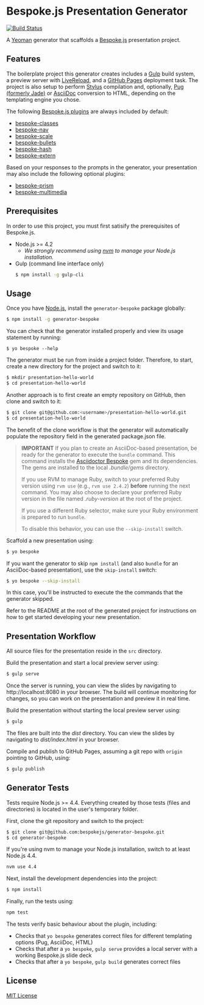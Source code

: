 # Bespoke.js Presentation Generator

[![Build Status](https://img.shields.io/travis/bespokejs/generator-bespoke/master.svg?style=flat-square)](http://travis-ci.org/bespokejs/generator-bespoke)

A [Yeoman](http://yeoman.io) generator that scaffolds a [Bespoke.js](http://markdalgleish.com/projects/bespoke.js) presentation project.

## Features

The boilerplate project this generator creates includes a [Gulp](http://gulpjs.com) build system, a preview server with [LiveReload](http://livereload.com), and a [GitHub Pages](http://pages.github.com) deployment task.
The project is also setup to perform [Stylus](http://stylus-lang.com/) compilation and, optionally, [Pug (formerly Jade)](https://pugjs.org) or [AsciiDoc](https://github.com/asciidoctor/asciidoctor-bespoke) conversion to HTML, depending on the templating engine you chose.

The following [Bespoke.js plugins](https://github.com/bespokejs/bespoke#plugins) are always included by default:

- [bespoke-classes](https://github.com/bespokejs/bespoke-classes)
- [bespoke-nav](https://github.com/opendevise/bespoke-nav)
- [bespoke-scale](https://github.com/bespokejs/bespoke-scale)
- [bespoke-bullets](https://github.com/bespokejs/bespoke-bullets)
- [bespoke-hash](https://github.com/bespokejs/bespoke-hash)
- [bespoke-extern](https://github.com/bespokejs/bespoke-extern)

Based on your responses to the prompts in the generator, your presentation may also include the following optional plugins:

- [bespoke-prism](https://github.com/opendevise/bespoke-prism)
- [bespoke-multimedia](https://github.com/opendevise/bespoke-multimedia)

## Prerequisites

In order to use this project, you must first satisify the prerequisites of Bespoke.js.

- Node.js >= 4.2
  * _We strongly recommend using [nvm](https://github.com/creationix/nvm) to manage your Node.js installation._
- Gulp (command line interface only)
  ```bash
  $ npm install -g gulp-cli
  ```

## Usage

Once you have [Node.js](http://nodejs.org), install the `generator-bespoke` package globally:

```bash
$ npm install -g generator-bespoke
```

You can check that the generator installed properly and view its usage statement by running:

```base
$ yo bespoke --help
```

The generator must be run from inside a project folder.
Therefore, to start, create a new directory for the project and switch to it:

```bash
$ mkdir presentation-hello-world
$ cd presentation-hello-world
```

Another approach is to first create an empty repository on GitHub, then clone and switch to it:

```bash
$ git clone git@github.com:<username>/presentation-hello-world.git
$ cd presentation-hello-world
```

The benefit of the clone workflow is that the generator will automatically populate the repository field in the generated package.json file.

> **IMPORTANT** If you plan to create an AsciiDoc-based presentation, be ready for the generator to execute the `bundle` command.
> This command installs the [Asciidoctor Bespoke](https://github.com/asciidoctor/asciidoctor-bespoke) gem and its dependencies.
> The gems are installed to the local _.bundle/gems_ directory.
>
> If you use RVM to manage Ruby, switch to your preferred Ruby version using `rvm use` (e.g., `rvm use 2.4.2`) **before** running the next command.
> You may also choose to declare your preferred Ruby version in the file named _.ruby-version_ at the root of the project.
>
> If you use a different Ruby selector, make sure your Ruby environment is prepared to run `bundle`.
>
> To disable this behavior, you can use the `--skip-install` switch.

Scaffold a new presentation using:

```bash
$ yo bespoke
```

If you want the generator to skip `npm install` (and also `bundle` for an AsciiDoc-based presentation), use the `skip-install` switch:

```bash
$ yo bespoke --skip-install
```

In this case, you'll be instructed to execute the the commands that the generator skipped.

Refer to the README at the root of the generated project for instructions on how to get started developing your new presentation.

## Presentation Workflow

All source files for the presentation reside in the `src` directory.

Build the presentation and start a local preview server using:

```bash
$ gulp serve
```

Once the server is running, you can view the slides by navigating to http://localhost:8080 in your browser.
The build will continue monitoring for changes, so you can work on the presentation and preview it in real time.

Build the presentation without starting the local preview server using:

```bash
$ gulp
```

The files are built into the _dist_ directory.
You can view the slides by navigating to _dist/index.html_ in your browser.

Compile and publish to GitHub Pages, assuming a git repo with `origin` pointing to GitHub, using:

```bash
$ gulp publish
```

## Generator Tests

Tests require Node.js >= 4.4.
Everything created by those tests (files and directories) is located in the user's temporary folder.

First, clone the git repository and switch to the project:

```bash
$ git clone git@github.com:bespokejs/generator-bespoke.git
$ cd generator-bespoke
```

If you're using nvm to manage your Node.js installation, switch to at least Node.js 4.4.

```bash
nvm use 4.4
```

Next, install the development dependencies into the project:

```bash
$ npm install
```

Finally, run the tests using:

```bash
npm test
```

The tests verify basic behaviour about the plugin, including:

* Checks that `yo bespoke` generates correct files for different templating options (Pug, AsciiDoc, HTML)
* Checks that after a `yo bespoke`, `gulp serve` provides a local server with a working Bespoke.js slide deck
* Checks that after a `yo bespoke`, `gulp build` generates correct files

## License

[MIT License](http://markdalgleish.mit-license.org)
